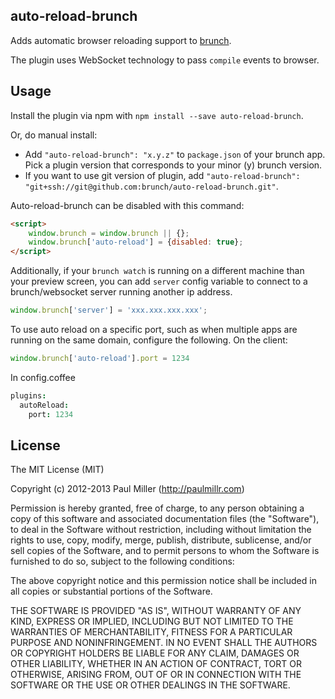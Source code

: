 ## auto-reload-brunch
Adds automatic browser reloading support to
[brunch](http://brunch.io).

The plugin uses WebSocket technology to pass `compile` events to browser.

## Usage
Install the plugin via npm with `npm install --save auto-reload-brunch`.

Or, do manual install:

* Add `"auto-reload-brunch": "x.y.z"` to `package.json` of your brunch app.
  Pick a plugin version that corresponds to your minor (y) brunch version.
* If you want to use git version of plugin, add
`"auto-reload-brunch": "git+ssh://git@github.com:brunch/auto-reload-brunch.git"`.

Auto-reload-brunch can be disabled with this command:
```html
<script>
	window.brunch = window.brunch || {};
	window.brunch['auto-reload'] = {disabled: true};
</script>
```

Additionally, if your `brunch watch` is running on a different machine than your
preview screen, you can add `server` config variable to connect to a brunch/websocket server running
another ip address.
```javascript
window.brunch['server'] = 'xxx.xxx.xxx.xxx';
```

To use auto reload on a specific port, such as when multiple apps are running
on the same domain, configure the following.  On the client:
```javascript
window.brunch['auto-reload'].port = 1234
```

In config.coffee 
```coffeescript
plugins:
  autoReload:
    port: 1234
```

## License

The MIT License (MIT)

Copyright (c) 2012-2013 Paul Miller (http://paulmillr.com)

Permission is hereby granted, free of charge, to any person obtaining a copy
of this software and associated documentation files (the "Software"), to deal
in the Software without restriction, including without limitation the rights
to use, copy, modify, merge, publish, distribute, sublicense, and/or sell
copies of the Software, and to permit persons to whom the Software is
furnished to do so, subject to the following conditions:

The above copyright notice and this permission notice shall be included in
all copies or substantial portions of the Software.

THE SOFTWARE IS PROVIDED "AS IS", WITHOUT WARRANTY OF ANY KIND, EXPRESS OR
IMPLIED, INCLUDING BUT NOT LIMITED TO THE WARRANTIES OF MERCHANTABILITY,
FITNESS FOR A PARTICULAR PURPOSE AND NONINFRINGEMENT. IN NO EVENT SHALL THE
AUTHORS OR COPYRIGHT HOLDERS BE LIABLE FOR ANY CLAIM, DAMAGES OR OTHER
LIABILITY, WHETHER IN AN ACTION OF CONTRACT, TORT OR OTHERWISE, ARISING FROM,
OUT OF OR IN CONNECTION WITH THE SOFTWARE OR THE USE OR OTHER DEALINGS IN
THE SOFTWARE.
